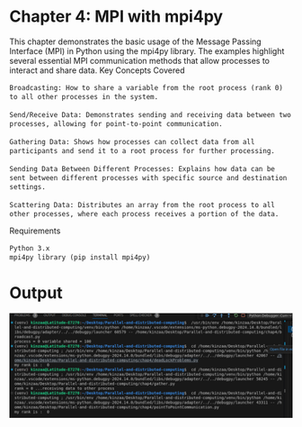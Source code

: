 # Chapter 4: MPI with mpi4py

This chapter demonstrates the basic usage of the Message Passing Interface (MPI) in Python using the mpi4py library. The examples highlight several essential MPI communication methods that allow processes to interact and share data.
Key Concepts Covered

    Broadcasting: How to share a variable from the root process (rank 0) to all other processes in the system.

    Send/Receive Data: Demonstrates sending and receiving data between two processes, allowing for point-to-point communication.

    Gathering Data: Shows how processes can collect data from all participants and send it to a root process for further processing.

    Sending Data Between Different Processes: Explains how data can be sent between different processes with specific source and destination settings.

    Scattering Data: Distributes an array from the root process to all other processes, where each process receives a portion of the data.

Requirements

    Python 3.x
    mpi4py library (pip install mpi4py)
# Output

![alt text](image.png)
